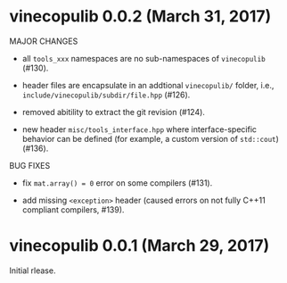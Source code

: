 # vinecopulib 0.0.2 (March 31, 2017)

MAJOR CHANGES 
  * all `tools_xxx` namespaces are no sub-namespaces of `vinecopulib` (#130).

  * header files are encapsulate in an addtional `vinecopulib/` folder, i.e.,
      `include/vinecopulib/subdir/file.hpp` (#126).

  * removed abitility to extract the git revision (#124).

  * new header `misc/tools_interface.hpp` where interface-specific behavior
      can be defined (for example, a custom version of `std::cout`) (#136).

BUG FIXES

   * fix `mat.array() = 0` error on some compilers (#131).

   * add missing `<exception>` header (caused errors on not fully C++11 
      compliant compilers, #139).
          
# vinecopulib 0.0.1 (March 29, 2017)

Initial rlease.
